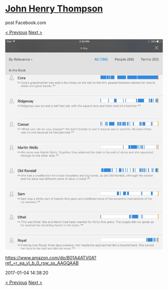 # [John Henry Thompson](../README.md)
post Facebook.com

[< Previous](2017-01-04-3.md) [Next >](2016-11-04-1.md)

[![](../media/2017-01-04/iOS-Photos-https-www-amazon-com-dp-B01A4ATV0A-ref_-r_ea_vl_b_0_r-1.jpg)](../README.md)

https://www.amazon.com/dp/B01A4ATV0A?ref_=r_ea_vl_b_0_rsw_ss_AAGQAAB

2017-01-04 14:38:20

[< Previous](2017-01-04-3.md) [Next >](2016-11-04-1.md)